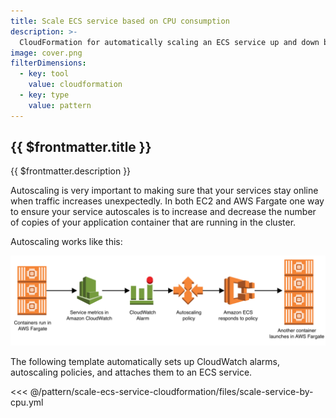 ```yaml
---
title: Scale ECS service based on CPU consumption
description: >-
  CloudFormation for automatically scaling an ECS service up and down based on CPU usage
image: cover.png
filterDimensions:
  - key: tool
    value: cloudformation
  - key: type
    value: pattern
---
```


## {{ $frontmatter.title }}

{{ $frontmatter.description }}

Autoscaling is very important to making sure that your services stay online when traffic increases unexpectedly. In both EC2 and AWS Fargate one way to ensure your service autoscales is to increase and decrease the number of copies of your application container that are running in the cluster.

Autoscaling works like this:

![](./files/diagram.png)

The following template automatically sets up CloudWatch alarms, autoscaling policies, and attaches them to an ECS service.

<<< @/pattern/scale-ecs-service-cloudformation/files/scale-service-by-cpu.yml
